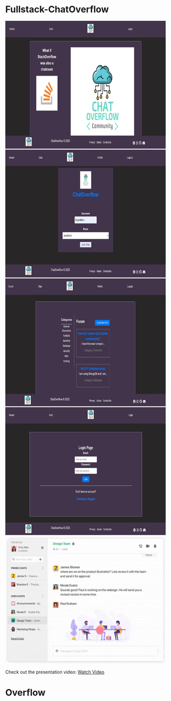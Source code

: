 # Fullstack-ChatOverflow

<img src="./FrontEnd/public/Home.jpg" alt="App Screenshot"  height="400" width="600">
<img src="./FrontEnd/public/chatrooms.jpg" alt="App Screenshot" height="400" width="600">
<img src="./FrontEnd/public/forums.jpg" alt="App Screenshot" height="400" width="600">
<img src="./FrontEnd/public/login.jpg" alt="App Screenshot" height="400" width="600">
<img src="./FrontEnd/public/chat.gif" alt="App Screenshot" height="400" width="600">

Check out the presentation video: [Watch Video](https://youtu.be/Z-6kq6ONtjc?si=dcUNVpDZeYEPwt_b)

# Overflow
